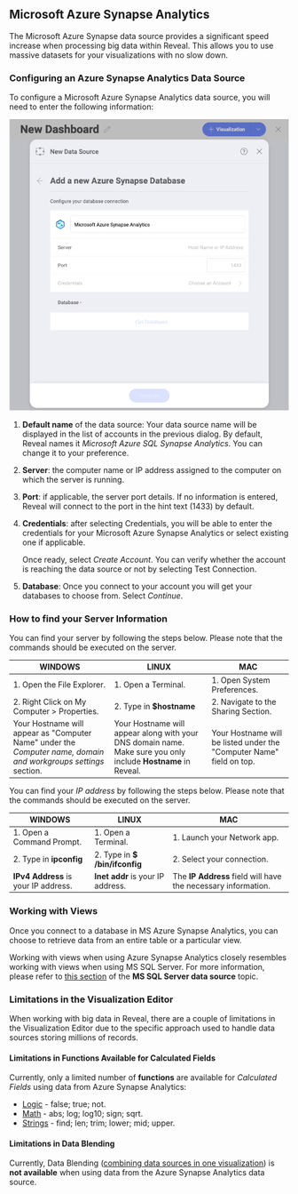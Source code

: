 ## Microsoft Azure Synapse Analytics

The Microsoft Azure Synapse data source provides a significant speed
increase when processing big data within Reveal. This allows you to use
massive datasets for your visualizations with no slow down.

### Configuring an Azure Synapse Analytics Data Source

To configure a Microsoft Azure Synapse Analytics data source, you will
need to enter the following information:

![Configuring azure synapse data source dialog](images/synapse-azure-configuration.png)

1. **Default name** of the data source: Your data source name will be displayed in the list of accounts in the previous dialog. By default, Reveal names it *Microsoft Azure SQL Synapse Analytics*. You can change it to your preference.

2.  **Server**: the computer name or IP address assigned to the computer
    on which the server is running.

3.  **Port**: if applicable, the server port details. If no information
    is entered, Reveal will connect to the port in the hint text (1433)
    by default.

4.  **Credentials**: after selecting Credentials, you will be able to
    enter the credentials for your Microsoft Azure Synapse Analytics or
    select existing one if applicable.

    Once ready, select *Create Account*. You can verify whether the
    account is reaching the data source or not by selecting Test
    Connection.

5.  **Database**: Once you connect to your account you will get your databases to choose from.
Select *Continue*.

### How to find your Server Information

You can find your server by following the steps below. Please note that
the commands should be executed on the server.


| WINDOWS                                                                                                         | LINUX                                                                                                         | MAC                                                                  |
| --------------------------------------------------------------------------------------------------------------- | ------------------------------------------------------------------------------------------------------------- | -------------------------------------------------------------------- |
| 1\. Open the File Explorer.                                                                                     | 1\. Open a Terminal.                                                                                          | 1\. Open System Preferences.                                         |
| 2\. Right Click on My Computer \> Properties.                                                                   | 2\. Type in **$hostname**                                                                                     | 2\. Navigate to the Sharing Section.                                 |
| Your Hostname will appear as "Computer Name" under the *Computer name, domain and workgroups settings* section. | Your Hostname will appear along with your DNS domain name. Make sure you only include **Hostname** in Reveal. | Your Hostname will be listed under the "Computer Name" field on top. |

You can find your *IP address* by following the steps below. Please note
that the commands should be executed on the server.

| WINDOWS                              | LINUX                             | MAC                                                           |
| ------------------------------------ | --------------------------------- | ------------------------------------------------------------- |
| 1\. Open a Command Prompt.           | 1\. Open a Terminal.              | 1\. Launch your Network app.                                  |
| 2\. Type in **ipconfig**             | 2\. Type in **$ /bin/ifconfig**   | 2\. Select your connection.                                   |
| **IPv4 Address** is your IP address. | **Inet addr** is your IP address. | The **IP Address** field will have the necessary information. |

### Working with Views

Once you connect to a database in MS Azure Synapse Analytics, you can
choose to retrieve data from an entire table or a particular view.

Working with views when using Azure Synapse Analytics closely resembles
working with views when using MS SQL Server. For more information,
please refer to [this section](Microsoft-SQL-Server.html#working-with-views)
of the **MS SQL Server data source** topic.

### Limitations in the Visualization Editor

When working with big data in Reveal, there are a couple of limitations
in the Visualization Editor due to the specific approach used to handle
data sources storing millions of records.

#### Limitations in Functions Available for Calculated Fields

Currently, only a limited number of **functions** are available for
*Calculated Fields* using data from Azure Synapse Analytics:

- [Logic](~/en/data-visualizations/fields/calculated-fields/logic-calculated-fields.md) - false; true; not.
- [Math](~/en/data-visualizations/fields/calculated-fields/math-calculated-fields.md) - abs; log; log10; sign; sqrt.
- [Strings](~/en/data-visualizations/fields/calculated-fields/string-calculated-fields.md) - find; len; trim; lower; mid; upper.

#### Limitations in Data Blending

Currently, Data Blending ([combining data sources in one visualization](~/en/datasources/data-blending.md)) is **not available** when using data from the Azure Synapse Analytics data source.
